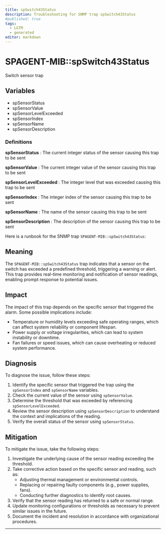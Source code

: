 ```yaml
---
title: spSwitch43Status
description: Troubleshooting for SNMP trap spSwitch43Status
#published: true
tags:
  - LGTM
  - generated
editor: markdown
---
```


# SPAGENT-MIB::spSwitch43Status 

Switch sensor trap 


## Variables


  - spSensorStatus
  - spSensorValue
  - spSensorLevelExceeded
  - spSensorIndex
  - spSensorName
  - spSensorDescription 

### Definitions 


**spSensorStatus** 
: The current integer status of the sensor causing this trap to be sent 

**spSensorValue** 
: The current integer value of the sensor causing this trap to be sent 

**spSensorLevelExceeded** 
: The integer level that was exceeded causing this trap to be sent 

**spSensorIndex** 
: The integer index of the sensor causing this trap to be sent 

**spSensorName** 
: The name of the sensor causing this trap to be sent 

**spSensorDescription** 
: The description of the sensor causing this trap to be sent 


Here is a runbook for the SNMP trap `SPAGENT-MIB::spSwitch43Status`:

## Meaning

The `SPAGENT-MIB::spSwitch43Status` trap indicates that a sensor on the switch has exceeded a predefined threshold, triggering a warning or alert. This trap provides real-time monitoring and notification of sensor readings, enabling prompt response to potential issues.

## Impact

The impact of this trap depends on the specific sensor that triggered the alarm. Some possible implications include:

* Temperature or humidity levels exceeding safe operating ranges, which can affect system reliability or component lifespan.
* Power supply or voltage irregularities, which can lead to system instability or downtime.
* Fan failures or speed issues, which can cause overheating or reduced system performance.

## Diagnosis

To diagnose the issue, follow these steps:

1. Identify the specific sensor that triggered the trap using the `spSensorIndex` and `spSensorName` variables.
2. Check the current value of the sensor using `spSensorValue`.
3. Determine the threshold that was exceeded by referencing `spSensorLevelExceeded`.
4. Review the sensor description using `spSensorDescription` to understand the context and implications of the reading.
5. Verify the overall status of the sensor using `spSensorStatus`.

## Mitigation

To mitigate the issue, take the following steps:

1. Investigate the underlying cause of the sensor reading exceeding the threshold.
2. Take corrective action based on the specific sensor and reading, such as:
	* Adjusting thermal management or environmental controls.
	* Replacing or repairing faulty components (e.g., power supplies, fans).
	* Conducting further diagnostics to identify root causes.
3. Verify that the sensor reading has returned to a safe or normal range.
4. Update monitoring configurations or thresholds as necessary to prevent similar issues in the future.
5. Document the incident and resolution in accordance with organizational procedures.
---




